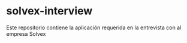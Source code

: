 # solvex-interview
Este repositorio contiene la aplicación requerida en la entrevista con al empresa Solvex


